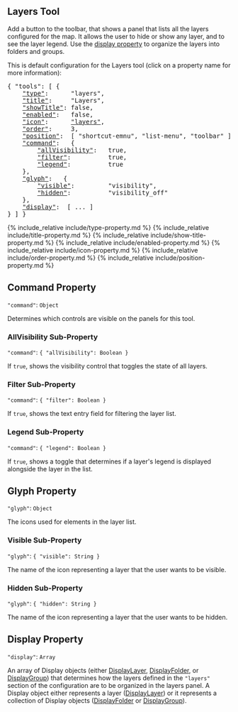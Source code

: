 ## Layers Tool

Add a button to the toolbar, that shows a panel that lists all the layers configured for the map.
It allows the user to hide or show any layer, and to see the layer legend.
Use the [display property](#display-property) to organize the layers into folders and groups.

This is default configuration for the Layers tool (click on a property name for more information):
<pre>
{ "tools": [ {
    <a href="#type-property"     >"type"</a>:      "layers",
    <a href="#title-property"    >"title"</a>:     "Layers",
    <a href="#showtitle-property">"showTitle"</a>: false,
    <a href="#enabled-property"  >"enabled"</a>:   false,
    <a href="#icon-property"     >"icon"</a>:      <a href="https://material.io/tools/icons/?icon=help" target="material">"layers"</a>,
    <a href="#order-property"    >"order"</a>:     3,
    <a href="#position-property" >"position"</a>:  [ "shortcut-emnu", "list-menu", "toolbar" ],
    <a href="#command-property"  >"command"</a>:   {
        <a href="#allVisibility-sub-property"   >"allVisibility"</a>:   true,
        <a href="#filter-sub-property"          >"filter"</a>:          true,
        <a href="#legend-sub-property"          >"legend"</a>:          true
    },
    <a href="#glyph-property"  >"glyph"</a>:   {
        <a href="#visible-sub-property"         >"visible"</a>:         "visibility",
        <a href="#hidden-sub-property"          >"hidden"</a>:          "visibility_off"
    },
    <a href="#display-property"  >"display"</a>:  [ ... ]
} ] }
</pre>

{% include_relative include/type-property.md %}
{% include_relative include/title-property.md %}
{% include_relative include/show-title-property.md %}
{% include_relative include/enabled-property.md %}
{% include_relative include/icon-property.md %}
{% include_relative include/order-property.md %}
{% include_relative include/position-property.md %}

## Command Property
`"command"`: `Object`

Determines which controls are visible on the panels for this tool.


### AllVisibility Sub-Property
`"command"`: `{ "allVisibility": Boolean }`

If `true`, shows the visibility control that toggles the state of all layers.


### Filter Sub-Property
`"command"`: `{ "filter": Boolean }`

If `true`, shows the text entry field for filtering the layer list.


### Legend Sub-Property
`"command"`: `{ "legend": Boolean }`

If `true`, shows a toggle that determines if a layer's legend is displayed alongside the layer in the list.


## Glyph Property
`"glyph"`: `Object`

The icons used for elements in the layer list.


### Visible Sub-Property
`"glyph"`: `{ "visible": String }`

The name of the icon representing a layer that the user wants to be visible.


### Hidden Sub-Property
`"glyph"`: `{ "hidden": String }`

The name of the icon representing a layer that the user wants to be hidden.


## Display Property
`"display"`: `Array`

An array of Display objects (either [DisplayLayer](layers-tool-display#displaylayer-object), [DisplayFolder](layers-tool-display#displayfolder-object), or [DisplayGroup](layers-tool-display#displaygroup-object)) that determines how the layers defined in the `"layers"` section of the configuration are to be organized in the layers panel.
A Display object either represents a layer ([DisplayLayer](layers-tool-display#displaylayer-object)) or it represents a collection of Display objects ([DisplayFolder](layers-tool-display#displayfolder-object) or [DisplayGroup](layers-tool-display#displaygroup-object)).

